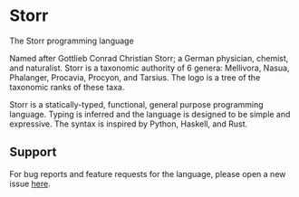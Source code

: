 # Storr

The Storr programming language

Named after Gottlieb Conrad Christian Storr; a German physician, chemist, and
naturalist.
Storr is a taxonomic authority of 6 genera: Mellivora, Nasua, Phalanger,
Procavia, Procyon, and Tarsius.
The logo is a tree of the taxonomic ranks of these taxa.

Storr is a statically-typed, functional, general purpose programming language.
Typing is inferred and the language is designed to be simple and expressive.
The syntax is inspired by Python, Haskell, and Rust.

[//]: # (## Installation)

[//]: # ()
[//]: # (```bash)

[//]: # ($ git clone https://github.com/storr-lang/storr.git)

[//]: # ($ cd storr)

[//]: # ($ make)

[//]: # ($ sudo make install)

[//]: # (```)

[//]: # (## Usage)

[//]: # ()
[//]: # (In `fib.storr`:)

[//]: # ()
[//]: # (```storr)

[//]: # (from storr/io import println)

[//]: # (from storr/list import map)

[//]: # ()
[//]: # ()
[//]: # (main = map&#40;[0 .. 11], println . fib&#41;)

[//]: # ()
[//]: # ()
[//]: # (/// Returns the nth element of the Fibonacci sequence.)

[//]: # (/// Returns `0` if `n < 0`.)

[//]: # (///)

[//]: # (fib&#40;n : Int&#41; : Int = _fib&#40;n, 0, 0, 1&#41;)

[//]: # (_fib&#40;n : Int, i : Int, a : Int, b : Int&#41; : Int = match i < n {)

[//]: # (    True , _fib&#40;n, i + 1, b, a + b&#41;)

[//]: # (    _    , a)

[//]: # (})

[//]: # (```)

[//]: # ()
[//]: # (```bash)

[//]: # ($ storr run fib.storr)

[//]: # (0)

[//]: # (1)

[//]: # (1)

[//]: # (2)

[//]: # (3)

[//]: # (5)

[//]: # (8)

[//]: # (13)

[//]: # (21)

[//]: # (34)

[//]: # (55)

[//]: # (89)

[//]: # (```)

## Support

For bug reports and feature requests for the language, please open a new issue
[here](./issues/new/choose).
